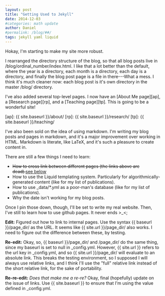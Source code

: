 ```yaml
---
layout: post
title: "Getting Used to Jekyll"
date: 2014-12-03
#categories: math update
author: Daniel
#permalink: /blog/##/
tags: jekyll yaml liquid
---
```


Hokay, I'm starting to make my site more robust.

I rearranged the directory structure of the blog, so that all blog posts
live in /blog/ordinal_number/index.html. I like that a lot better than
the default, where the year is a directory, each month is a directory,
each day is a directory, and finally the blog post page is a file in
there---What a mess. I think it's much cleaner now: each blog post is
it's own directory in the master /blog/ directory.

I've also added several top-level pages. I now have an [About Me page][ap],
a [Research page][rp], and a [Teaching page][tp]. This is going to be a
wonderful site!

  [ap]: {{ site.baseurl }}/about/
  [rp]: {{ site.baseurl }}/research/
  [tp]: {{ site.baseurl }}/teaching/

I've also been sold on the idea of using markdown. I'm writing my blog
posts and pages in markdown, and it's a major improvement over working
in HTML. Markdown is literate, like LaTeX, and it's such a pleasure to
create content in.

There are still a few things I need to learn:

* <strike>How to cross link between different pages (the links above are
  dead).</strike>[see below](#links)
* How to use the Liquid templating system. Particularly for
  algorithmically-generated content (like for my list of publications).
* How to use _data/*.yml as a poor-man's database (like for my list of
  publications).
* Why the date isn't working for my blog posts.

Once I pin those down, though, I'll be set to write my real website.
Then, I've still to learn how to use github pages. It never ends >_<;

<strong id="links">Edit:</strong> Figured out how to link to internal
pages. Use the syntax \{\{ baseurl \}\}/page_dir/ as the URL. It seems
like \{\{ site.url \}\}/page_dir/ also works. I need to figure out the
difference between these, by testing.

**Re-edit:** Okay, so, \{\{ baseurl \}\}/page_dir/ and /page_dir/ do the
same thing, since my baseurl is set to null in _config.yml. However,
\{\{ site.url \}\} refers to the url key in _config.yml, and so
\{\{ site.url \}\}/page_dir/ will evaluate to an absolute link. This
breaks the testing environment, so I supposed I will always use relative
links, and I think I'll use the "full" relative link instead of the
short relative link, for the sake of portability.

**Re-re-edit:** _Does that make me a re-re?_ Okay, final (hopefully)
update on the issue of links. Use \{\{ site.baseurl \}\} to ensure that
I'm using the value defined in _config.yml.

